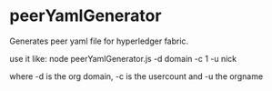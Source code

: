 # peerYamlGenerator
Generates peer yaml file for hyperledger fabric.

use it like:
node peerYamlGenerator.js -d domain -c 1 -u nick

where -d is the org domain, -c is the usercount and -u the orgname
